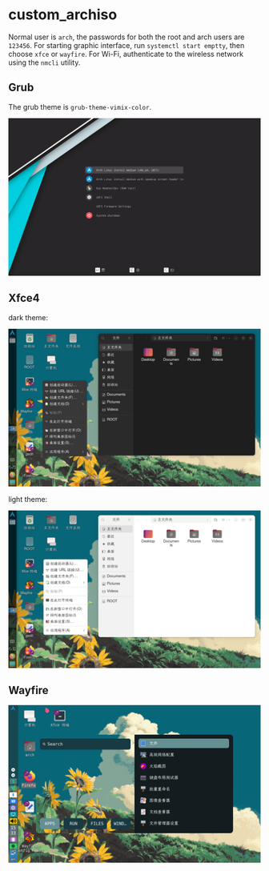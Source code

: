 # custom_archiso

Normal user is `arch`, the passwords for both the root and arch users are `123456`.
For starting graphic interface, run `systemctl start emptty`, then choose `xfce` or `wayfire`.
For Wi-Fi, authenticate to the wireless network using the `nmcli` utility.

## Grub

The grub theme is `grub-theme-vimix-color`.

![grub](https://github.com/xiaohuirong/images/raw/main/figures/archiso/grub.png?raw=true)

## Xfce4

dark theme:

![xfce-dark](https://github.com/xiaohuirong/images/raw/main/figures/archiso/xfce4-dark.png?raw=true)

light theme:

![xfce4-light](https://github.com/xiaohuirong/images/raw/main/figures/archiso/xfce4-light.png?raw=true)

## Wayfire

![wayfire](https://github.com/xiaohuirong/images/raw/main/figures/archiso/wayfire.png?raw=true)

